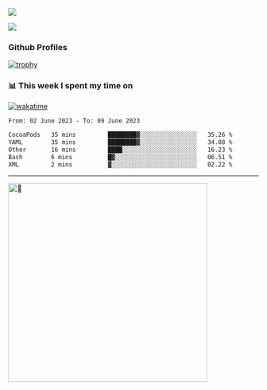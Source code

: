 ![](https://github-readme-activity-graph.cyclic.app/graph?username=WangGuibin&theme=github)

<img src="https://count.getloli.com/get/@WangGuibin.github.readme">

### Github Profiles 

[![trophy](https://github-profile-trophy.vercel.app/?username=WangGuibin&row=3&column=3&margin-w=15&margin-h=15&no-bg=true)](https://github.com/ryo-ma/github-profile-trophy)


### 📊 This week I spent my time on
 [![wakatime](https://wakatime.com/badge/user/407c6d8e-2c17-4c11-a4b0-1564a6f89458.svg)](https://wakatime.com/@407c6d8e-2c17-4c11-a4b0-1564a6f89458) 
<!-- [![CoderWGB's wakatime stats](https://github-readme-stats.vercel.app/api/wakatime?username=407c6d8e-2c17-4c11-a4b0-1564a6f89458)](https://github.com/WangGuibin/WangGuibin) -->


<!--START_SECTION:waka-->

```txt
From: 02 June 2023 - To: 09 June 2023

CocoaPods   35 mins         ████████▓░░░░░░░░░░░░░░░░   35.26 %
YAML        35 mins         ████████▓░░░░░░░░░░░░░░░░   34.88 %
Other       16 mins         ████░░░░░░░░░░░░░░░░░░░░░   16.23 %
Bash        6 mins          █▓░░░░░░░░░░░░░░░░░░░░░░░   06.51 %
XML         2 mins          ▓░░░░░░░░░░░░░░░░░░░░░░░░   02.22 %
```

<!--END_SECTION:waka-->

---


<img alt="🦑" align="left"  width="400px" src="https://cdn.jsdelivr.net/gh/WangGuibin/WangGuibin@master/metrics.svg">
<!-- <img alt="🦑" align="left" width="400px" src="https://cdn.jsdelivr.net/gh/WangGuibin/WangGuibin@master/metrics.additional.svg"> -->


